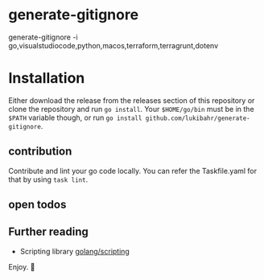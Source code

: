 # generate-gitignore

generate-gitignore -i go,visualstudiocode,python,macos,terraform,terragrunt,dotenv

# Installation

Either download the release from the releases section of this repository or clone the repository and run `go install`. Your `$HOME/go/bin` must be in the `$PATH` variable though, or run `go install github.com/lukibahr/generate-gitignore`.

## contribution

Contribute and lint your go code locally. You can refer the Taskfile.yaml for that by using `task lint`.

## open todos

## Further reading

- Scripting library [golang/scripting](https://bitfieldconsulting.com/golang/scripting)

Enjoy. :metal:
